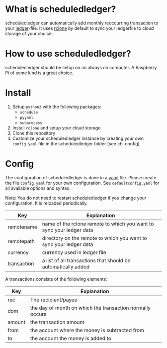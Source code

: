 # What is scheduledledger?

scheduledledger can automatically add monthly reoccurring transaction to your [ledger](https://ledger-cli.org)-file.
It uses [rclone](https://rclone.org) by default to sync your ledgerfile to cloud storage of your choice.

# How to use scheduledledger?

scheduledledger should be setup on an always on computer. A Raspberry Pi of some kind is a great choice.

# Install

1. Setup `python3` with the following packages:
    - `schedule`
    - `pyyaml`
    - `subprocess`
2. Install `rclone` and setup your cloud storage
3. Clone this repository
4. Customize your scheduledledger instance by creating your own `config.yaml` file in the scheduledledger folder (see ch. config)

# Config

The configuration of scheduledledger is done in a [yaml](https://yaml.org) file.
Please create the file `config.yaml` for your own configuration. See `defaultconfig.yaml` for all available options and syntax.

Note: You do not need to restart scheduledledger if you change your configuration. It is reloaded periodically.

| Key         | Explanation                                                          |
|-------------|----------------------------------------------------------------------|
| remotename  | name of the rclone remote to which you want to sync your ledger data |
| remotepath  | directory on the remote to which you want to sync your ledger data   |
| currency    | currency used in ledger file                                         |
| transaction | a list of all transactions that should be automatically added        |

A transactions consists of the following elements:

| Key    | Explanation                                               |
|--------|-----------------------------------------------------------|
| rec    | The recipient/payee                                       |
| dom    | the day of month on which the transaction normally occurs |
| amount | the transaction amount                                    |
| from   | the account where the money is subtracted from            |
| to     | the account the money is added to                         |
